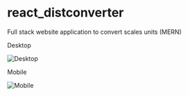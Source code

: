 # react_distconverter
Full stack website application to convert scales units (MERN)

Desktop

![Desktop](https://github.com/muloneweb/react_distconverter/blob/main/units.jpg)

Mobile

![Mobile](https://github.com/muloneweb/react_distconverter/blob/main/units2.jpg)
